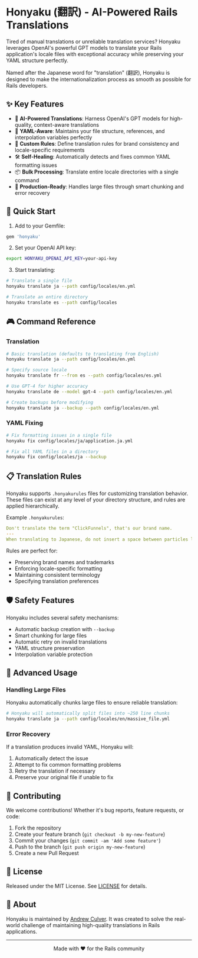 # Honyaku (翻訳) - AI-Powered Rails Translations

Tired of manual translations or unreliable translation services? Honyaku leverages OpenAI's powerful GPT models to translate your Rails application's locale files with exceptional accuracy while preserving your YAML structure perfectly.

Named after the Japanese word for "translation" (翻訳), Honyaku is designed to make the internationalization process as smooth as possible for Rails developers.

## ✨ Key Features

- 🤖 **AI-Powered Translations**: Harness OpenAI's GPT models for high-quality, context-aware translations
- 🎯 **YAML-Aware**: Maintains your file structure, references, and interpolation variables perfectly
- 📝 **Custom Rules**: Define translation rules for brand consistency and locale-specific requirements
- 🛠️ **Self-Healing**: Automatically detects and fixes common YAML formatting issues
- 📦 **Bulk Processing**: Translate entire locale directories with a single command
- 💪 **Production-Ready**: Handles large files through smart chunking and error recovery

## 🚀 Quick Start

1. Add to your Gemfile:
```ruby
gem 'honyaku'
```

2. Set your OpenAI API key:
```bash
export HONYAKU_OPENAI_API_KEY=your-api-key
```

3. Start translating:
```bash
# Translate a single file
honyaku translate ja --path config/locales/en.yml

# Translate an entire directory
honyaku translate es --path config/locales
```

## 🎮 Command Reference

### Translation

```bash
# Basic translation (defaults to translating from English)
honyaku translate ja --path config/locales/en.yml

# Specify source locale
honyaku translate fr --from es --path config/locales/es.yml

# Use GPT-4 for higher accuracy
honyaku translate de --model gpt-4 --path config/locales/en.yml

# Create backups before modifying
honyaku translate ja --backup --path config/locales/en.yml
```

### YAML Fixing

```bash
# Fix formatting issues in a single file
honyaku fix config/locales/ja/application.ja.yml

# Fix all YAML files in a directory
honyaku fix config/locales/ja --backup
```

## 📋 Translation Rules

Honyaku supports `.honyakurules` files for customizing translation behavior. These files can exist at any level of your directory structure, and rules are applied hierarchically.

Example `.honyakurules`:
```yaml
Don't translate the term "ClickFunnels", that's our brand name.
---
When translating to Japanese, do not insert a space between particles like `%{site_name} に`... that should be `%{site_name}に`
```

Rules are perfect for:
- Preserving brand names and trademarks
- Enforcing locale-specific formatting
- Maintaining consistent terminology
- Specifying translation preferences

## 🛡️ Safety Features

Honyaku includes several safety mechanisms:
- Automatic backup creation with `--backup`
- Smart chunking for large files
- Automatic retry on invalid translations
- YAML structure preservation
- Interpolation variable protection

## 🔧 Advanced Usage

### Handling Large Files

Honyaku automatically chunks large files to ensure reliable translation:

```bash
# Honyaku will automatically split files into ~250 line chunks
honyaku translate ja --path config/locales/en/massive_file.yml
```

### Error Recovery

If a translation produces invalid YAML, Honyaku will:
1. Automatically detect the issue
2. Attempt to fix common formatting problems
3. Retry the translation if necessary
4. Preserve your original file if unable to fix

## 🤝 Contributing

We welcome contributions! Whether it's bug reports, feature requests, or code:

1. Fork the repository
2. Create your feature branch (`git checkout -b my-new-feature`)
3. Commit your changes (`git commit -am 'Add some feature'`)
4. Push to the branch (`git push origin my-new-feature`)
5. Create a new Pull Request

## 📜 License

Released under the MIT License. See [LICENSE](LICENSE.txt) for details.

## 💎 About

Honyaku is maintained by [Andrew Culver](https://github.com/andrewculver). It was created to solve the real-world challenge of maintaining high-quality translations in Rails applications.

---

<p align="center">
Made with ❤️ for the Rails community
</p>
